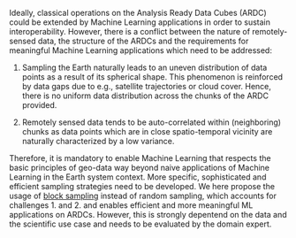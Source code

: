 Ideally, classical operations on the Analysis Ready Data Cubes (ARDC) could be extended by Machine Learning applications in order to sustain interoperability. 
However, there is a conflict between the nature of remotely-sensed data, the structure of the ARDCs and the requirements for meaningful Machine Learning applications which need to be addressed:

1. Sampling the Earth naturally leads to an uneven distribution of data points as a result of its spherical shape.
   This phenomenon is reinforced by data gaps due to e.g., satellite trajectories or cloud cover. Hence, there is no uniform data distribution across the chunks of the ARDC provided.

2. Remotely sensed data tends to be auto-correlated within (neighboring) chunks as data points which are in close spatio-temporal vicinity are naturally characterized by a low variance.

Therefore, it is mandatory to enable Machine Learning that respects the basic principles of geo-data way beyond naive applications of Machine Learning in the Earth system context. 
More specific, sophisticated and efficient sampling strategies need to be developed. We here propose the usage of [block sampling](https://github.com/deepesdl/deepesdl-doc/blob/anja-xxx-ml_toolkit/docs/ml-toolkit/example.md#block-sampling) instead of random sampling, which accounts for 
challenges 1. and 2. and enables efficient and more meaningful ML applications on ARDCs. However, this is strongly depentend on the data and the scientific use case and needs to be evaluated by the domain expert.
